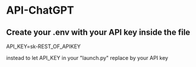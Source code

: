 # API-ChatGPT

<h2>Create your .env with your API key inside the file</h2>

API_KEY=sk-REST_OF_APIKEY

instead to let API_KEY in your "launch.py" replace by your API key
